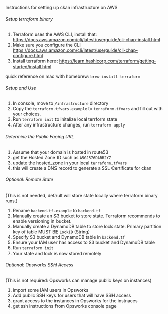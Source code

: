 Instructions for setting up ckan infrastructure on AWS


###### Setup terraform binary

1. Terraform uses the AWS CLI, install that: https://docs.aws.amazon.com/cli/latest/userguide/cli-chap-install.html
1. Make sure you configure the CLI https://docs.aws.amazon.com/cli/latest/userguide/cli-chap-configure.html
1. Install terraform here: 
https://learn.hashicorp.com/terraform/getting-started/install.html

quick reference on mac with homebrew: 
`brew install terraform`



###### Setup and Use

1. In console, move to `/infrastructure` directory
1. Copy the  `terraform.tfvars.example` to `terraform.tfvars` and fill out with your choices.
1. Run `terraform init` to initalize local terrform state
1. After any infrastructure changes, run `terraform apply`

###### Determine the Public Facing URL
1. Assume that your domain is hosted in route53
1. get the Hosted Zone ID such as `A5GJ576DARR2YZ`
1. update the hosted_zone in your local `terraform.tfvars` 
1. this will create a DNS record to generate a SSL Certificate for ckan

###### Optional: Remote State

(This is not needed, default will store state locally where terraform binary runs.)

1. Rename `backend.tf.example` to `backend.tf`
1. Manually create an S3 bucket to store state. Terraform recommends to enable versioning in bucket.
1. Manually create a DynamoDB table to store lock state. Primary partition key of table MUST BE ``LockID`` (String)
1. Specify S3 bucket and DynamoDB table in `backend.tf` 
1. Ensure your IAM user has access to S3 bucket and DynamoDB table
1. Run `terraform init`
1. Your state and lock is now stored remotely

###### Optional: Opsworks SSH Access

(This is not required: Opsworks can manage public keys on instances)

1. import some IAM users in Opsworks
1. Add public SSH keys for users that will have SSH access
1. grant access to the instances in Opsworks for the instnaces
1. get ssh instructions from Opsworks console page
